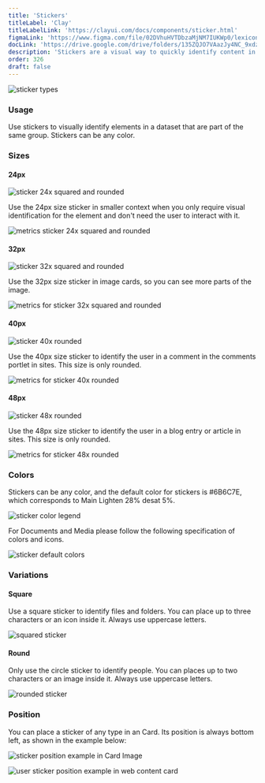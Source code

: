 ```yaml
---
title: 'Stickers'
titleLabel: 'Clay'
titleLabelLink: 'https://clayui.com/docs/components/sticker.html'
figmaLink: 'https://www.figma.com/file/02DVhuHVTDbzaMjNM7IUKWp0/lexicon?node-id=6020%3A23934'
docLink: 'https://drive.google.com/drive/folders/135ZQJO7VAazJy4NC_9xdzIeBVQVLzJ4Q?usp=sharing'
description: 'Stickers are a visual way to quickly identify content in a different way than badges and labels.'
order: 326
draft: false
---
```


![sticker types](/images/lexicon/Sticker32.jpg)

### Usage

Use stickers to visually identify elements in a dataset that are part of the same group. Stickers can be any color.

### Sizes

#### 24px

![sticker 24x squared and rounded](/images/lexicon/Sticker24.jpg)

Use the 24px size sticker in smaller context when you only require visual identification for the element and don't need the user to interact with it.

![metrics sticker 24x squared and rounded](/images/lexicon/Sticker24Metrics.jpg)

#### 32px

![sticker 32x squared and rounded](/images/lexicon/Sticker32.jpg)

Use the 32px size sticker in image cards, so you can see more parts of the image.

![metrics for sticker 32x squared and rounded](/images/lexicon/Sticker32Metrics.jpg)

#### 40px

![sticker 40x rounded](/images/lexicon/Sticker40.jpg)

Use the 40px size sticker to identify the user in a comment in the comments portlet in sites. This size is only rounded.

![metrics for sticker 40x rounded](/images/lexicon/Sticker40Metrics.jpg)

#### 48px

![sticker 48x rounded](/images/lexicon/Sticker48.jpg)

Use the 48px size sticker to identify the user in a blog entry or article in sites. This size is only rounded.

![metrics for sticker 48x rounded](/images/lexicon/Sticker48Metrics.jpg)

### Colors

Stickers can be any color, and the default color for stickers is #6B6C7E, which corresponds to Main Lighten 28% desat 5%.

![sticker color legend](/images/lexicon/StickerColorLegend.jpg)

For Documents and Media please follow the following specification of colors and icons.

![sticker default colors](/images/lexicon/StickerColors.jpg)

### Variations

#### Square

Use a square sticker to identify files and folders. You can place up to three characters or an icon inside it. Always use uppercase letters.

![squared sticker](/images/lexicon/StickerSquared.jpg)

#### Round

Only use the circle sticker to identify people. You can places up to two characters or an image inside it. Always use uppercase letters.

![rounded sticker](/images/lexicon/StickerRounded.jpg)

### Position

You can place a sticker of any type in an Card. Its position is always bottom left, as shown in the example below:

![sticker position example in Card Image](/images/lexicon/CardImage.jpg)

![user sticker position example in web content card](/images/lexicon/CardFileUser.jpg)
